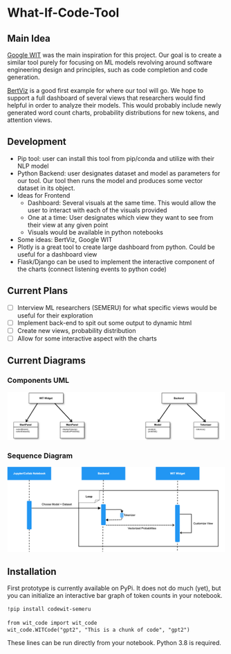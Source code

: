 # What-If-Code-Tool
## Main Idea
[Google WIT](https://github.com/PAIR-code/what-if-tool) was the main inspiration for this project. Our goal is to create a similar tool purely for focusing on ML models revolving around software engineering design and principles, such as code completion and code generation. 

[BertViz](https://github.com/jessevig/bertviz) is a good first example for where our tool will go. We hope to support a full dashboard of several views that researchers would find helpful in order to analyze their models. This would probably include newly generated word count charts, probability distributions for new tokens, and attention views.

## Development
- Pip tool: user can install this tool from pip/conda and utilize with their NLP model
- Python Backend: user designates dataset and model as parameters for our tool. Our tool then runs the model and produces some vector dataset in its object.
- Ideas for Frontend
  - Dashboard: Several visuals at the same time. This would allow the user to interact with each of the visuals provided
  - One at a time: User designates which view they want to see from their view at any given point
  - Visuals would be available in python notebooks
- Some ideas: BertViz, Google WIT
- Plotly is a great tool to create large dashboard from python. Could be useful for a dashboard view
- Flask/Django can be used to implement the interactive component of the charts (connect listening events to python code)

## Current Plans
- [ ] Interview ML researchers (SEMERU) for what specific views would be useful for their exploration
- [ ] Implement back-end to spit out some output to dynamic html
- [ ] Create new views, probability distribution
- [ ] Allow for some interactive aspect with the charts

## Current Diagrams
### Components UML
![Components](Artifacts/component.png)

### Sequence Diagram
![Sequence Diagram](Artifacts/sequence.png)

## Installation
First prototype is currently available on PyPi. It does not do much (yet), but you can initialize an interactive bar graph of token counts in your notebook.

```
!pip install codewit-semeru

from wit_code import wit_code
wit_code.WITCode("gpt2", "This is a chunk of code", "gpt2")
```
These lines can be run directly from your notebook. Python 3.8 is required.
